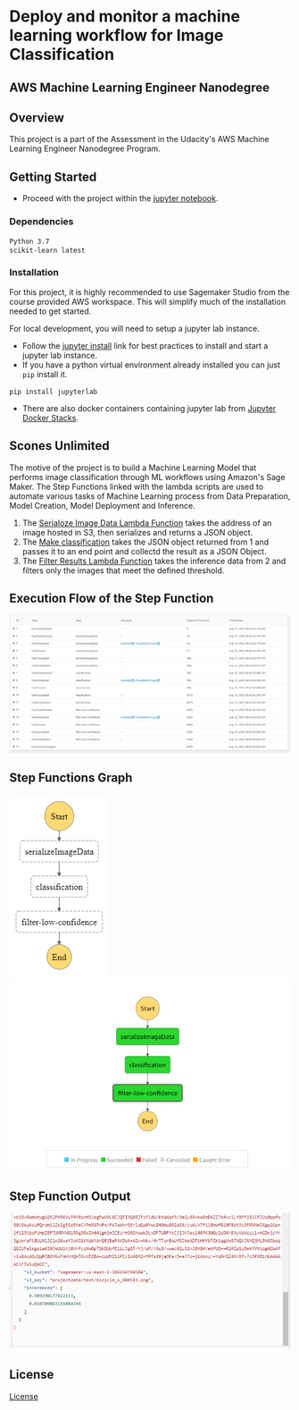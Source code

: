 # Deploy and monitor a machine learning workflow for Image Classification

## AWS Machine Learning Engineer Nanodegree

## Overview

This project is a part of the Assessment in the Udacity's AWS Machine Learning Engineer Nanodegree Program.

## Getting Started

* Proceed with the project within the [jupyter notebook](image%20classification%20Scones%20Unlimited.ipynb).

### Dependencies

```
Python 3.7
scikit-learn latest
```

### Installation
For this project, it is highly recommended to use Sagemaker Studio from the course provided AWS workspace. This will simplify much of the installation needed to get started.

For local development, you will need to setup a jupyter lab instance.
* Follow the [jupyter install](https://jupyter.org/install.html) link for best practices to install and start a jupyter lab instance.
* If you have a python virtual environment already installed you can just `pip` install it.
```
pip install jupyterlab
```
* There are also docker containers containing jupyter lab from [Jupyter Docker Stacks](https://jupyter-docker-stacks.readthedocs.io/en/latest/index.html).

## Scones Unlimited

The motive of the project is to build a Machine Learning Model that performs image classification through ML workflows using Amazon's Sage Maker. The Step Functions 
linked with the lambda scripts are used to automate various tasks of Machine Learning process from Data Preparation, Model Creation, Model Deployment and Inference.

1. The [Serialoze Image Data Lambda Function](lambdas.py) takes the address of an image hosted in S3, then serializes and returns a JSON
object.
2. The [Make classification](lambdas.py) takes the JSON object returned from 1 and passes it to an end point and collectd the result
as a JSON Object.
3. The [Filter Results Lambda Function](lambdas.py) takes the inference data from 2 and filters only the images that meet the defined threshold.  

## Execution Flow of the Step Function 
![Execution Event History of ML Workflow](images/execution.png "Execution Event History")

## Step Functions Graph
![Step Functions Graph](images/stepfunctions_graph.png "Step Functions") ![Step Functions Graph Working](images/stepfn%20process%20grapgh.png "Step Functions - After Execution")

## Step Function Output
![Step Function Output](images/stepfn%20output.png)
## License
[License](LICENSE.txt)
